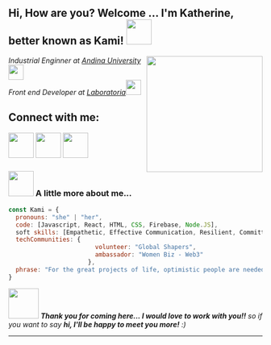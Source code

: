 <h2> Hi, How are you? Welcome ... I'm Katherine, better known as Kami! <img src="https://media3.giphy.com/media/6b8kW7l6lHzIk8nxUA/giphy.gif?cid=ecf05e47mq01qajn24lyajrdj6yqmn7nbfh38bfv1mplng5d&rid=giphy.gif&ct=s" width="50"></h2>
<img align='right' src="https://media4.giphy.com/media/NZLBlBdkhdlTvCHhF8/giphy.gif?cid=ecf05e4786u5xtcxdqa73znjute3u3kfn2onmeay5ycic32h&rid=giphy.gif&ct=s" width="230">
<p><em> Industrial Enginner at <a href="https://www.uandina.edu.pe/"> Andina University </a><img src="https://media4.giphy.com/media/iDsyZBoaRBdtvY4I8F/giphy.gif?cid=ecf05e479vcrp22rjtyr14r5yv5cnxjnff2cpm6jy5lf8dcx&rid=giphy.gif&ct=s" width="30"></br> Front end Developer at <a href="https://www.laboratoria.la/">Laboratoria</a><img src="https://media3.giphy.com/media/iDaCeaKrHhUI1I8e2b/giphy.gif?cid=ecf05e47omt23907u927x1d8jmpd1ig05ushn7zzkspndgvk&rid=giphy.gif&ct=s" width="30"> 
</em></p>

## Connect with me:

<p align="start">
<a href = "https://www.linkedin.com/in/katherine-milagros-quispe-pantoja-a563b51b2/"> <img src="https://cdn-icons-png.flaticon.com/512/725/725337.png" width="50"/></a>
<a href = "katherine.quispepantoja@gmail.com"> <img src="https://cdn-icons-png.flaticon.com/512/324/324123.png" width="50"/></a>
<a href = "https://twitter.com/LatechKami"> <img src="https://cdn-icons-png.flaticon.com/512/2335/2335289.png" width="50"/> </a>
</p>


### <img src="https://media0.giphy.com/media/cMPNojQH2tB3v7NnCt/giphy.gif" width="50"> A little more about me...  

```javascript
const Kami = {
  pronouns: "she" | "her",
  code: [Javascript, React, HTML, CSS, Firebase, Node.JS],
  soft skills: [Empathetic, Effective Communication, Resilient, Committed],
  techCommunities: {
                        volunteer: "Global Shapers",
                        ambassador: "Women Biz - Web3"
                      },
  phrase: "For the great projects of life, optimistic people are needed!!"
}
```

<img src="https://media1.giphy.com/media/KbGb9rkQQM1h18iI63/giphy.gif" width="60"> <em><b>Thank you for coming here... I would love to work with you!!</b> so if you want to say <b>hi, I'll be happy to meet you more!</b> :)</em>

---


<!--
**Kami17LA/Kami17LA** is a ✨ _special_ ✨ repository because its `README.md` (this file) appears on your GitHub profile.

Here are some ideas to get you started:

- 🔭 I’m currently working on ...
- 🌱 I’m currently learning ...
- 👯 I’m looking to collaborate on ...
- 🤔 I’m looking for help with ...
- 💬 Ask me about ...
- 📫 How to reach me: ...
- 😄 Pronouns: ...
- ⚡ Fun fact: ...
-->
